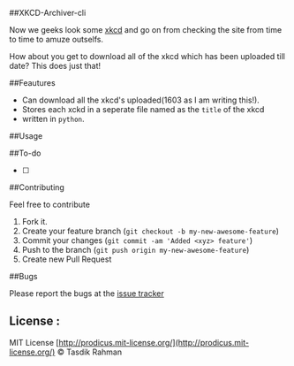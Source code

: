 ##XKCD-Archiver-cli

Now we geeks look some [xkcd](https://xkcd.com/) and go on from checking the site from time to time to amuze outselfs. 

How about you get to download all of the xkcd which has been uploaded till date? This does just that!

##Feautures

- Can download all the xkcd's uploaded(1603 as I am writing this!).
- Stores each xckd in a seperate file named as the `title` of the xkcd
- written in `python`. 

##Usage



##To-do

- [ ] 

##Contributing

Feel free to contribute

1. Fork it.
2. Create your feature branch (`git checkout -b my-new-awesome-feature`)
3. Commit your changes (`git commit -am 'Added <xyz> feature'`)
4. Push to the branch (`git push origin my-new-awesome-feature`)
5. Create new Pull Request

##Bugs

Please report the bugs at the [issue tracker](https://github.com/prodicus/xkcd-archiver/issues)

## License :

MIT License [http://prodicus.mit-license.org/](http://prodicus.mit-license.org/) &copy; Tasdik Rahman